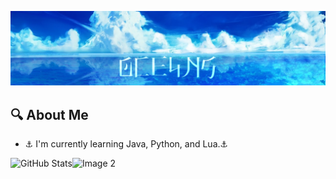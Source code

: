 <!-- Title Banner -->
![Title Banner](https://raw.githubusercontent.com/0CE4NS/0CE4NS/main/0CE4NZ%20Banner.png)

<!-- About Me Section -->
## 🔍 About Me
- ⚓ I'm currently learning Java, Python, and Lua.⚓

<!-- GitHub Stats, Image 2, and Vertical Image 1 Section -->
<div>
  <!-- GitHub Stats -->
  <img align="left" src="https://github-readme-stats.vercel.app/api/?username=0CE4NS&count_private=true&theme=tokyonight&showicons=true" alt="GitHub Stats">

  <!-- Image 2 -->
  <img align="left" width="250" src="https://i.ibb.co/Wf8zS4S/ocean-family.gif" alt="Image 2">
</div>

